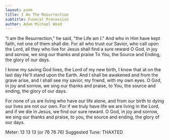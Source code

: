 ```yaml
---
layout: poem
title: I Am The Resurrection
subtitle: Funeral Procession
author: Adam Michael Wood
---
```


"I am the Resurrection," he said, "the Life am I."
And who in Him have kept faith, not one of them shall die.
For all who trust our Savior, who call upon the Lord,
all they who live for Jesus shall find a sure reward
O God, in joy and sorrow, we sing our thanks and praise
To You, the Source and Ending, the glory of our days.

I know my saving God lives, the Lord of my new birth,
I know that at on the last day He'll stand upon the Earth.
And I shall be awakened and from the grave arise,
and I shall see my savior, my friend, with my own eyes.
O God, in joy and sorrow, we sing our thanks and praise,
to You, the source and ending, the glory of our days.

For none of us are living who have our life alone,
and from our birth to dying our lives are not our own.
For if we truly have life we are living in the Lord,
and if we die in Jesus, we find our sure reward.
O God, in joy and sorrow, we sing our thanks and praise,
to you, the source and ending, the glory of our days.

Meter: 13 13 13 (or 76 76 76)
Suggested Tune: THAXTED